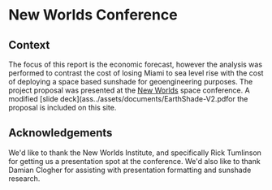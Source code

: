 # New Worlds Conference

## Context

The focus of this report is the economic forecast, however the analysis was performed to contrast the cost of losing Miami to sea level rise with the cost of deploying a space based sunshade for geoengineering purposes. The project proposal was presented at the [New Worlds](https://www.eventcreate.com/e/new-worlds#:~:text=Discussion%20%2D%20Project%3A%20EarthShade,safely%3F%20Let%27s%20discuss.) space conference. A modified [slide deck](ass../assets/documents/EarthShade-V2.pdfor the proposal is included on this site.

## Acknowledgements

We'd like to thank the New Worlds Institute, and specifically Rick Tumlinson for getting us a presentation spot at the conference. We'd also like to thank Damian Clogher for assisting with presentation formatting and sunshade research.